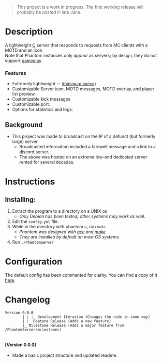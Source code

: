 
> This project is a work in progress. The first working release will probably be posted in late June.

# Description
A lightweight [C](https://www.iso.org/standard/74528.html) server that responds to requests from MC clients with a MOTD and an icon.
<br />Note that Phantom instances only *appear* as servers; by design, they do not support [gameplay](https://minecraft.fandom.com/wiki/Gameplay).

### Features
- Extremely lightweight -- ([minimum specs](https://github.com/wemos/docs/blob/master/docs/en/w600/w600_pico.rst#w600-pico))
- Customizable Server icon, MOTD messages, MOTD overlay, and player list preview.
- Customizable kick messages
- Customizable port.
- Options for statistics and logs.

## Background
- This project was made to broadcast on the IP of a defunct (but formerly large) server.
  - Broadcasted information included a farewell message and a link to a discord server.
  - The above was hosted on an extreme low-end dedicated server rented for several decades.

# Instructions
## Installing:
1. Extract the program to a directory on a UNIX os
   - *Only Debian has been tested; other systems may work as well.*
2. Edit the `config.yml` file.
3. While in the directory with phantom.c, run `make`
   - *Phantom was designed with [gcc](https://gcc.gnu.org/) and [make](https://www.gnu.org/software/make/manual/make.html)*
   - *They are installed by default on most OS systems*.
4. Run `./PhantomServer`

# Configuration
The default config has been commented for clarity.
You can find a copy of it [here](https://github.com/the-lockedcraft-legacy-organization/PhantomServer/blob/c/config.yml).

# Changelog
```
Version 0.0.0
        | | |_ Development Iteration (Changes the code in some way)
        | |_ Feature Release (Adds a new feature)
        |_ Milestone Release (Adds a major feature from /PhantomServer/milestones)
        
```
#### [Version 0.0.0]
 - Made a basic project structure and updated readme.
